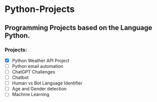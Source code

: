 # Python-Projects

## Programming Projects based on the Language Python.

### Projects:
- [x] Python Weather API Project
- [ ] Python email automation
- [ ] ChatGPT Challenges
- [ ] Chatbot
- [ ] Human vs Bot Language Identifier
- [ ] Age and Gender detection
- [ ] Machine Learning
